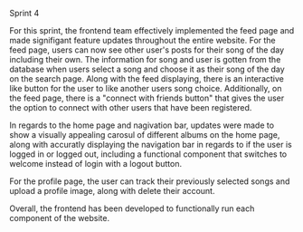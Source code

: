 Sprint 4

For this sprint, the frontend team effectively implemented the feed page and made signifigant feature updates throughout the entire website.  For the feed page, users can now see other user's posts for their song of the day including their own. The information for song and user is gotten from the database when users select a song and choose it as their song of the day on the search page.  Along with the feed displaying, there is an interactive like button for the user to like another users song choice. Additionally, on the feed page, there is a "connect with friends button" that gives the user the option to connect with other users that have been registered. 

In regards to the home page and nagivation bar, updates were made to show a visually appealing carosul of different albums on the home page, along with accuratly displaying the navigation bar in regards to if the user is logged in or logged out, including a functional component that switches to welcome instead of login with a logout button. 

For the profile page, the user can track their previously selected songs and upload a profile image, along with delete their account. 

Overall, the frontend has been developed to functionally run each component of the website.